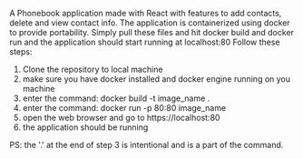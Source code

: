 A Phonebook application made with React with features to add contacts, delete and view contact info.
The application is containerized using docker to provide portability.
Simply pull these files and hit docker build and docker run and the application should start running at localhost:80
Follow these steps:
1. Clone the repository to local machine
2. make sure you have docker installed and docker engine running on you machine
3. enter the command: docker build -t image_name .
4. enter the command: docker run -p 80:80 image_name
5. open the web browser and go to https://localhost:80
6. the application should be running

PS: the '.' at the end of step 3 is intentional and is a part of the command.
